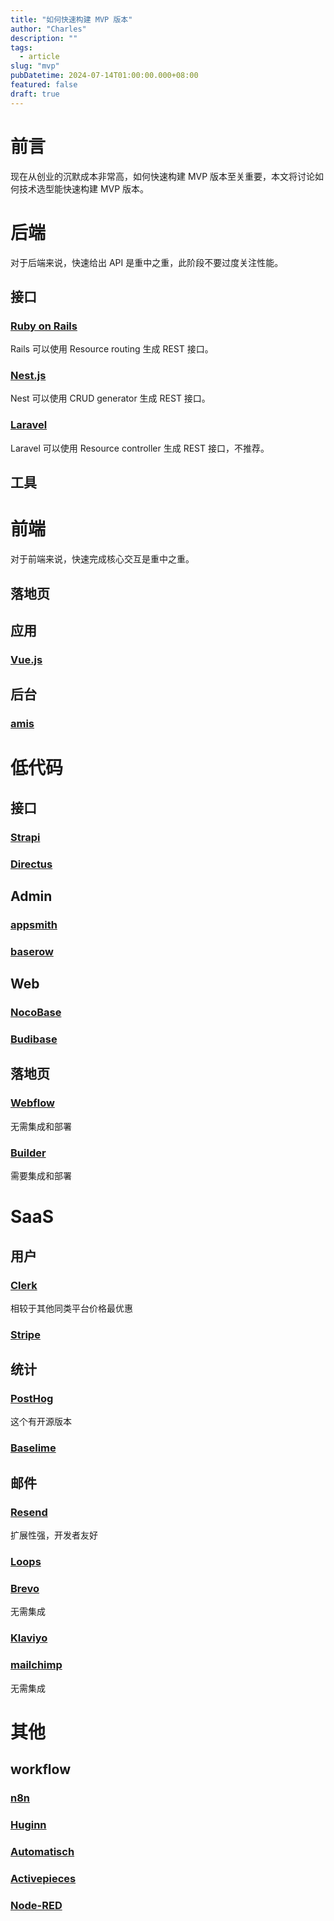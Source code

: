 ```yaml
---
title: "如何快速构建 MVP 版本"
author: "Charles"
description: ""
tags:
  - article
slug: "mvp"
pubDatetime: 2024-07-14T01:00:00.000+08:00
featured: false
draft: true
---
```


# 前言
现在从创业的沉默成本非常高，如何快速构建 MVP 版本至关重要，本文将讨论如何技术选型能快速构建 MVP 版本。

# 后端
对于后端来说，快速给出 API 是重中之重，此阶段不要过度关注性能。

## 接口

### [Ruby on Rails](https://github.com/rails/rails)
Rails 可以使用 Resource routing 生成 REST 接口。

### [Nest.js](https://github.com/nestjs/nest)
Nest 可以使用 CRUD generator 生成 REST 接口。

### [Laravel](https://github.com/laravel/laravel)
Laravel 可以使用 Resource controller 生成 REST 接口，不推荐。

## 工具

# 前端
对于前端来说，快速完成核心交互是重中之重。

## 落地页



## 应用
### [Vue.js](https://github.com/vuejs/core)

## 后台
### [amis](https://github.com/baidu/amis)

# 低代码

## 接口

### [Strapi](https://github.com/strapi/strapi)

### [Directus](https://github.com/directus/directus)

## Admin

### [appsmith](https://github.com/appsmithorg/appsmith)

### [baserow](https://github.com/bram2w/baserow)

## Web

### [NocoBase](https://github.com/nocobase/nocobase)

### [Budibase](https://github.com/budibase/budibase)

## 落地页

### [Webflow](https://webflow.com/)
无需集成和部署

### [Builder](https://github.com/BuilderIO/builder)
需要集成和部署

# SaaS

## 用户

### [Clerk](https://clerk.com/)
相较于其他同类平台价格最优惠

### [Stripe](https://stripe.com/)

## 统计

### [PostHog](https://posthog.com/)
这个有开源版本

### [Baselime](https://baselime.io/)

## 邮件

### [Resend](https://resend.com/)
扩展性强，开发者友好

### [Loops](https://loops.so/)

### [Brevo](https://www.brevo.com/)
无需集成
### [Klaviyo](https://www.klaviyo.com/)

### [mailchimp](https://mailchimp.com/)
无需集成

# 其他

## workflow

### [n8n](https://github.com/n8n-io/n8n)
### [Huginn](https://github.com/huginn/huginn)
### [Automatisch](https://github.com/automatisch/automatisch)
### [Activepieces](https://github.com/activepieces/activepieces)
### [Node-RED](https://github.com/node-red/node-red)